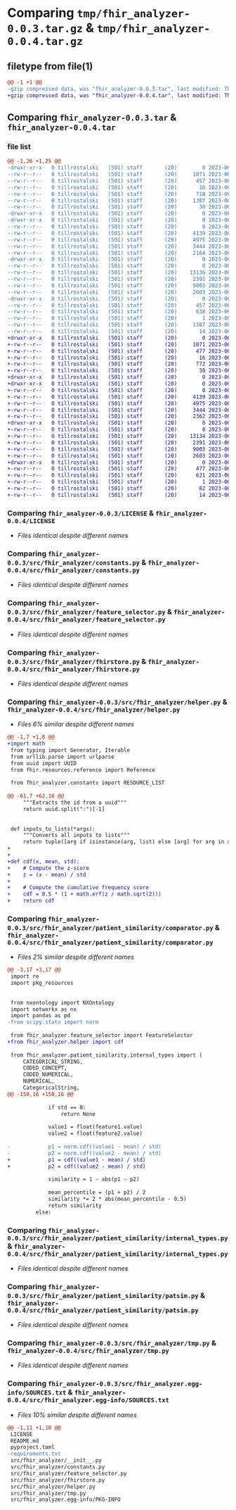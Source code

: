 # Comparing `tmp/fhir_analyzer-0.0.3.tar.gz` & `tmp/fhir_analyzer-0.0.4.tar.gz`

## filetype from file(1)

```diff
@@ -1 +1 @@
-gzip compressed data, was "fhir_analyzer-0.0.3.tar", last modified: Thu Jun 29 15:03:37 2023, max compression
+gzip compressed data, was "fhir_analyzer-0.0.4.tar", last modified: Thu Jun 29 19:28:14 2023, max compression
```

## Comparing `fhir_analyzer-0.0.3.tar` & `fhir_analyzer-0.0.4.tar`

### file list

```diff
@@ -1,26 +1,25 @@
-drwxr-xr-x   0 tillrostalski   (501) staff       (20)        0 2023-06-29 15:03:37.658871 fhir_analyzer-0.0.3/
--rw-r--r--   0 tillrostalski   (501) staff       (20)     1071 2023-06-25 13:13:22.000000 fhir_analyzer-0.0.3/LICENSE
--rw-r--r--   0 tillrostalski   (501) staff       (20)      457 2023-06-29 15:03:37.658726 fhir_analyzer-0.0.3/PKG-INFO
--rw-r--r--   0 tillrostalski   (501) staff       (20)       16 2023-06-24 16:03:53.000000 fhir_analyzer-0.0.3/README.md
--rw-r--r--   0 tillrostalski   (501) staff       (20)      718 2023-06-29 15:03:28.000000 fhir_analyzer-0.0.3/pyproject.toml
--rw-r--r--   0 tillrostalski   (501) staff       (20)     1387 2023-06-29 14:42:27.000000 fhir_analyzer-0.0.3/requirements.txt
--rw-r--r--   0 tillrostalski   (501) staff       (20)       38 2023-06-29 15:03:37.658913 fhir_analyzer-0.0.3/setup.cfg
-drwxr-xr-x   0 tillrostalski   (501) staff       (20)        0 2023-06-29 15:03:37.654371 fhir_analyzer-0.0.3/src/
-drwxr-xr-x   0 tillrostalski   (501) staff       (20)        0 2023-06-29 15:03:37.656728 fhir_analyzer-0.0.3/src/fhir_analyzer/
--rw-r--r--   0 tillrostalski   (501) staff       (20)        0 2023-06-18 09:07:45.000000 fhir_analyzer-0.0.3/src/fhir_analyzer/__init__.py
--rw-r--r--   0 tillrostalski   (501) staff       (20)     4139 2023-06-18 17:05:10.000000 fhir_analyzer-0.0.3/src/fhir_analyzer/constants.py
--rw-r--r--   0 tillrostalski   (501) staff       (20)     4975 2023-06-25 13:42:39.000000 fhir_analyzer-0.0.3/src/fhir_analyzer/feature_selector.py
--rw-r--r--   0 tillrostalski   (501) staff       (20)     3444 2023-06-19 15:53:02.000000 fhir_analyzer-0.0.3/src/fhir_analyzer/fhirstore.py
--rw-r--r--   0 tillrostalski   (501) staff       (20)     2164 2023-06-26 19:13:12.000000 fhir_analyzer-0.0.3/src/fhir_analyzer/helper.py
-drwxr-xr-x   0 tillrostalski   (501) staff       (20)        0 2023-06-29 15:03:37.658287 fhir_analyzer-0.0.3/src/fhir_analyzer/patient_similarity/
--rw-r--r--   0 tillrostalski   (501) staff       (20)        0 2023-06-19 15:56:47.000000 fhir_analyzer-0.0.3/src/fhir_analyzer/patient_similarity/__init__.py
--rw-r--r--   0 tillrostalski   (501) staff       (20)    13136 2023-06-25 20:13:44.000000 fhir_analyzer-0.0.3/src/fhir_analyzer/patient_similarity/comparator.py
--rw-r--r--   0 tillrostalski   (501) staff       (20)     2391 2023-06-25 17:02:32.000000 fhir_analyzer-0.0.3/src/fhir_analyzer/patient_similarity/internal_types.py
--rw-r--r--   0 tillrostalski   (501) staff       (20)     9003 2023-06-25 20:17:45.000000 fhir_analyzer-0.0.3/src/fhir_analyzer/patient_similarity/patsim.py
--rw-r--r--   0 tillrostalski   (501) staff       (20)     2603 2023-06-25 19:58:12.000000 fhir_analyzer-0.0.3/src/fhir_analyzer/tmp.py
-drwxr-xr-x   0 tillrostalski   (501) staff       (20)        0 2023-06-29 15:03:37.657383 fhir_analyzer-0.0.3/src/fhir_analyzer.egg-info/
--rw-r--r--   0 tillrostalski   (501) staff       (20)      457 2023-06-29 15:03:37.000000 fhir_analyzer-0.0.3/src/fhir_analyzer.egg-info/PKG-INFO
--rw-r--r--   0 tillrostalski   (501) staff       (20)      638 2023-06-29 15:03:37.000000 fhir_analyzer-0.0.3/src/fhir_analyzer.egg-info/SOURCES.txt
--rw-r--r--   0 tillrostalski   (501) staff       (20)        1 2023-06-29 15:03:37.000000 fhir_analyzer-0.0.3/src/fhir_analyzer.egg-info/dependency_links.txt
--rw-r--r--   0 tillrostalski   (501) staff       (20)     1387 2023-06-29 15:03:37.000000 fhir_analyzer-0.0.3/src/fhir_analyzer.egg-info/requires.txt
--rw-r--r--   0 tillrostalski   (501) staff       (20)       14 2023-06-29 15:03:37.000000 fhir_analyzer-0.0.3/src/fhir_analyzer.egg-info/top_level.txt
+drwxr-xr-x   0 tillrostalski   (501) staff       (20)        0 2023-06-29 19:28:14.256913 fhir_analyzer-0.0.4/
+-rw-r--r--   0 tillrostalski   (501) staff       (20)     1071 2023-06-25 13:13:22.000000 fhir_analyzer-0.0.4/LICENSE
+-rw-r--r--   0 tillrostalski   (501) staff       (20)      477 2023-06-29 19:28:14.256722 fhir_analyzer-0.0.4/PKG-INFO
+-rw-r--r--   0 tillrostalski   (501) staff       (20)       16 2023-06-24 16:03:53.000000 fhir_analyzer-0.0.4/README.md
+-rw-r--r--   0 tillrostalski   (501) staff       (20)      772 2023-06-29 19:28:04.000000 fhir_analyzer-0.0.4/pyproject.toml
+-rw-r--r--   0 tillrostalski   (501) staff       (20)       38 2023-06-29 19:28:14.256951 fhir_analyzer-0.0.4/setup.cfg
+drwxr-xr-x   0 tillrostalski   (501) staff       (20)        0 2023-06-29 19:28:14.252663 fhir_analyzer-0.0.4/src/
+drwxr-xr-x   0 tillrostalski   (501) staff       (20)        0 2023-06-29 19:28:14.254662 fhir_analyzer-0.0.4/src/fhir_analyzer/
+-rw-r--r--   0 tillrostalski   (501) staff       (20)        0 2023-06-18 09:07:45.000000 fhir_analyzer-0.0.4/src/fhir_analyzer/__init__.py
+-rw-r--r--   0 tillrostalski   (501) staff       (20)     4139 2023-06-18 17:05:10.000000 fhir_analyzer-0.0.4/src/fhir_analyzer/constants.py
+-rw-r--r--   0 tillrostalski   (501) staff       (20)     4975 2023-06-25 13:42:39.000000 fhir_analyzer-0.0.4/src/fhir_analyzer/feature_selector.py
+-rw-r--r--   0 tillrostalski   (501) staff       (20)     3444 2023-06-19 15:53:02.000000 fhir_analyzer-0.0.4/src/fhir_analyzer/fhirstore.py
+-rw-r--r--   0 tillrostalski   (501) staff       (20)     2362 2023-06-29 16:04:29.000000 fhir_analyzer-0.0.4/src/fhir_analyzer/helper.py
+drwxr-xr-x   0 tillrostalski   (501) staff       (20)        0 2023-06-29 19:28:14.256176 fhir_analyzer-0.0.4/src/fhir_analyzer/patient_similarity/
+-rw-r--r--   0 tillrostalski   (501) staff       (20)        0 2023-06-19 15:56:47.000000 fhir_analyzer-0.0.4/src/fhir_analyzer/patient_similarity/__init__.py
+-rw-r--r--   0 tillrostalski   (501) staff       (20)    13134 2023-06-29 16:04:46.000000 fhir_analyzer-0.0.4/src/fhir_analyzer/patient_similarity/comparator.py
+-rw-r--r--   0 tillrostalski   (501) staff       (20)     2391 2023-06-25 17:02:32.000000 fhir_analyzer-0.0.4/src/fhir_analyzer/patient_similarity/internal_types.py
+-rw-r--r--   0 tillrostalski   (501) staff       (20)     9003 2023-06-25 20:17:45.000000 fhir_analyzer-0.0.4/src/fhir_analyzer/patient_similarity/patsim.py
+-rw-r--r--   0 tillrostalski   (501) staff       (20)     2603 2023-06-25 19:58:12.000000 fhir_analyzer-0.0.4/src/fhir_analyzer/tmp.py
+drwxr-xr-x   0 tillrostalski   (501) staff       (20)        0 2023-06-29 19:28:14.255403 fhir_analyzer-0.0.4/src/fhir_analyzer.egg-info/
+-rw-r--r--   0 tillrostalski   (501) staff       (20)      477 2023-06-29 19:28:14.000000 fhir_analyzer-0.0.4/src/fhir_analyzer.egg-info/PKG-INFO
+-rw-r--r--   0 tillrostalski   (501) staff       (20)      621 2023-06-29 19:28:14.000000 fhir_analyzer-0.0.4/src/fhir_analyzer.egg-info/SOURCES.txt
+-rw-r--r--   0 tillrostalski   (501) staff       (20)        1 2023-06-29 19:28:14.000000 fhir_analyzer-0.0.4/src/fhir_analyzer.egg-info/dependency_links.txt
+-rw-r--r--   0 tillrostalski   (501) staff       (20)       82 2023-06-29 19:28:14.000000 fhir_analyzer-0.0.4/src/fhir_analyzer.egg-info/requires.txt
+-rw-r--r--   0 tillrostalski   (501) staff       (20)       14 2023-06-29 19:28:14.000000 fhir_analyzer-0.0.4/src/fhir_analyzer.egg-info/top_level.txt
```

### Comparing `fhir_analyzer-0.0.3/LICENSE` & `fhir_analyzer-0.0.4/LICENSE`

 * *Files identical despite different names*

### Comparing `fhir_analyzer-0.0.3/src/fhir_analyzer/constants.py` & `fhir_analyzer-0.0.4/src/fhir_analyzer/constants.py`

 * *Files identical despite different names*

### Comparing `fhir_analyzer-0.0.3/src/fhir_analyzer/feature_selector.py` & `fhir_analyzer-0.0.4/src/fhir_analyzer/feature_selector.py`

 * *Files identical despite different names*

### Comparing `fhir_analyzer-0.0.3/src/fhir_analyzer/fhirstore.py` & `fhir_analyzer-0.0.4/src/fhir_analyzer/fhirstore.py`

 * *Files identical despite different names*

### Comparing `fhir_analyzer-0.0.3/src/fhir_analyzer/helper.py` & `fhir_analyzer-0.0.4/src/fhir_analyzer/helper.py`

 * *Files 6% similar despite different names*

```diff
@@ -1,7 +1,8 @@
+import math
 from typing import Generator, Iterable
 from urllib.parse import urlparse
 from uuid import UUID
 from fhir.resources.reference import Reference
 
 from fhir_analyzer.constants import RESOURCE_LIST
 
@@ -61,7 +62,16 @@
     """Extracts the id from a uuid"""
     return uuid.split(":")[-1]
 
 
 def inputs_to_lists(*args):
     """Converts all inputs to lists"""
     return tuple([arg if isinstance(arg, list) else [arg] for arg in args])
+
+
+def cdf(x, mean, std):
+    # Compute the z-score
+    z = (x - mean) / std
+
+    # Compute the cumulative frequency score
+    cdf = 0.5 * (1 + math.erf(z / math.sqrt(2)))
+    return cdf
```

### Comparing `fhir_analyzer-0.0.3/src/fhir_analyzer/patient_similarity/comparator.py` & `fhir_analyzer-0.0.4/src/fhir_analyzer/patient_similarity/comparator.py`

 * *Files 2% similar despite different names*

```diff
@@ -3,17 +3,17 @@
 import re
 import pkg_resources
 
 
 from nxontology import NXOntology
 import networkx as nx
 import pandas as pd
-from scipy.stats import norm
 
 from fhir_analyzer.feature_selector import FeatureSelector
+from fhir_analyzer.helper import cdf
 
 from fhir_analyzer.patient_similarity.internal_types import (
     CATEGORICAL_STRING,
     CODED_CONCEPT,
     CODED_NUMERICAL,
     NUMERICAL,
     CategoricalString,
@@ -150,16 +150,16 @@
 
             if std == 0:
                 return None
 
             value1 = float(feature1.value)
             value2 = float(feature2.value)
 
-            p1 = norm.cdf((value1 - mean) / std)
-            p2 = norm.cdf((value2 - mean) / std)
+            p1 = cdf((value1 - mean) / std)
+            p2 = cdf((value2 - mean) / std)
 
             similarity = 1 - abs(p1 - p2)
 
             mean_percentile = (p1 + p2) / 2
             similarity *= 2 * abs(mean_percentile - 0.5)
             return similarity
         else:
```

### Comparing `fhir_analyzer-0.0.3/src/fhir_analyzer/patient_similarity/internal_types.py` & `fhir_analyzer-0.0.4/src/fhir_analyzer/patient_similarity/internal_types.py`

 * *Files identical despite different names*

### Comparing `fhir_analyzer-0.0.3/src/fhir_analyzer/patient_similarity/patsim.py` & `fhir_analyzer-0.0.4/src/fhir_analyzer/patient_similarity/patsim.py`

 * *Files identical despite different names*

### Comparing `fhir_analyzer-0.0.3/src/fhir_analyzer/tmp.py` & `fhir_analyzer-0.0.4/src/fhir_analyzer/tmp.py`

 * *Files identical despite different names*

### Comparing `fhir_analyzer-0.0.3/src/fhir_analyzer.egg-info/SOURCES.txt` & `fhir_analyzer-0.0.4/src/fhir_analyzer.egg-info/SOURCES.txt`

 * *Files 10% similar despite different names*

```diff
@@ -1,11 +1,10 @@
 LICENSE
 README.md
 pyproject.toml
-requirements.txt
 src/fhir_analyzer/__init__.py
 src/fhir_analyzer/constants.py
 src/fhir_analyzer/feature_selector.py
 src/fhir_analyzer/fhirstore.py
 src/fhir_analyzer/helper.py
 src/fhir_analyzer/tmp.py
 src/fhir_analyzer.egg-info/PKG-INFO
```

